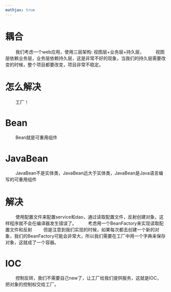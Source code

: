 ```yaml
---
mathjax: true
---
```


# 耦合
&emsp;&emsp; 我们考虑一个web应用，使用三层架构: 视图层+业务层+持久层，
&emsp;&emsp; 视图层依赖业务层，业务层依赖持久层，这是非常不好的现象，当我们的持久层需要改变的时候，整个项目都要改变，项目非常不稳定。

# 怎么解决
&emsp;&emsp; 工厂！
<!-- more -->

# Bean
&emsp;&emsp; Bean就是可重用组件

# JavaBean
&emsp;&emsp; JavaBean不是实体类，JavaBean远大于实体类，JavaBean是Java语言编写的可重用组件

#  解决
&emsp;&emsp; 使用配置文件来配置service和dao，通过读取配置文件，反射创建对象，这样程序就不会在编译器发生错误了。
&emsp;&emsp; 考虑用一个BeanFactory来实现读取配置文件和反射
&emsp;&emsp; 但是注意到我们实现的时候，如果每次都去创建一个新的对象，我们的BeanFactory可能会非常大，所以我们需要在工厂中用一个字典来保存对象，这就成了一个容器。 

# IOC
&emsp;&emsp; 控制反转，我们不需要自己new了，让工厂给我们提供服务，这就是IOC，把对象的控制权交给工厂。
